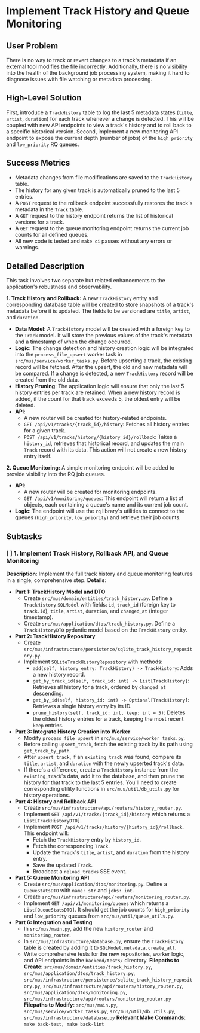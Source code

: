 # Implement Track History and Queue Monitoring

## User Problem
There is no way to track or revert changes to a track's metadata if an external tool modifies the file incorrectly. Additionally, there is no visibility into the health of the background job processing system, making it hard to diagnose issues with file watching or metadata processing.

## High-Level Solution
First, introduce a `TrackHistory` table to log the last 5 metadata states (`title`, `artist`, `duration`) for each track whenever a change is detected. This will be coupled with new API endpoints to view a track's history and to roll back to a specific historical version.
Second, implement a new monitoring API endpoint to expose the current depth (number of jobs) of the `high_priority` and `low_priority` RQ queues.

## Success Metrics
- Metadata changes from file modifications are saved to the `TrackHistory` table.
- The history for any given track is automatically pruned to the last 5 entries.
- A `POST` request to the rollback endpoint successfully restores the track's metadata in the `Track` table.
- A `GET` request to the history endpoint returns the list of historical versions for a track.
- A `GET` request to the queue monitoring endpoint returns the current job counts for all defined queues.
- All new code is tested and `make ci` passes without any errors or warnings.

## Detailed Description
This task involves two separate but related enhancements to the application's robustness and observability.

**1. Track History and Rollback:**
A new `TrackHistory` entity and corresponding database table will be created to store snapshots of a track's metadata before it is updated. The fields to be versioned are `title`, `artist`, and `duration`.

-   **Data Model**: A `TrackHistory` model will be created with a foreign key to the `Track` model. It will store the previous values of the track's metadata and a timestamp of when the change occurred.
-   **Logic**: The change detection and history creation logic will be integrated into the `process_file_upsert` worker task in `src/mus/service/worker_tasks.py`. Before upserting a track, the existing record will be fetched. After the upsert, the old and new metadata will be compared. If a change is detected, a new `TrackHistory` record will be created from the old data.
-   **History Pruning**: The application logic will ensure that only the last 5 history entries per track are retained. When a new history record is added, if the count for that track exceeds 5, the oldest entry will be deleted.
-   **API**:
    -   A new router will be created for history-related endpoints.
    -   `GET /api/v1/tracks/{track_id}/history`: Fetches all history entries for a given track.
    -   `POST /api/v1/tracks/history/{history_id}/rollback`: Takes a `history_id`, retrieves that historical record, and updates the main `Track` record with its data. This action will not create a new history entry itself.

**2. Queue Monitoring:**
A simple monitoring endpoint will be added to provide visibility into the RQ job queues.

-   **API**:
    -   A new router will be created for monitoring endpoints.
    -   `GET /api/v1/monitoring/queues`: This endpoint will return a list of objects, each containing a queue's name and its current job count.
-   **Logic**: The endpoint will use the `rq` library's utilities to connect to the queues (`high_priority`, `low_priority`) and retrieve their job counts.

## Subtasks

### [ ] 1. Implement Track History, Rollback API, and Queue Monitoring
**Description**: Implement the full track history and queue monitoring features in a single, comprehensive step.
**Details**:
-   **Part 1: TrackHistory Model and DTO**
    -   Create `src/mus/domain/entities/track_history.py`. Define a `TrackHistory` `SQLModel` with fields: `id`, `track_id` (foreign key to `track.id`), `title`, `artist`, `duration`, and `changed_at` (integer timestamp).
    -   Create `src/mus/application/dtos/track_history.py`. Define a `TrackHistoryDTO` pydantic model based on the `TrackHistory` entity.
-   **Part 2: TrackHistory Repository**
    -   Create `src/mus/infrastructure/persistence/sqlite_track_history_repository.py`.
    -   Implement `SQLiteTrackHistoryRepository` with methods:
        -   `add(self, history_entry: TrackHistory) -> TrackHistory`: Adds a new history record.
        -   `get_by_track_id(self, track_id: int) -> List[TrackHistory]`: Retrieves all history for a track, ordered by `changed_at` descending.
        -   `get_by_id(self, history_id: int) -> Optional[TrackHistory]`: Retrieves a single history entry by its ID.
        -   `prune_history(self, track_id: int, keep: int = 5)`: Deletes the oldest history entries for a track, keeping the most recent `keep` entries.
-   **Part 3: Integrate History Creation into Worker**
    -   Modify `process_file_upsert` in `src/mus/service/worker_tasks.py`.
    -   Before calling `upsert_track`, fetch the existing track by its path using `get_track_by_path`.
    -   After `upsert_track`, if an `existing_track` was found, compare its `title`, `artist`, and `duration` with the newly upserted track's data.
    -   If there's a difference, create a `TrackHistory` instance from the `existing_track`'s data, add it to the database, and then prune the history for that track to the last 5 entries. You'll need to create corresponding utility functions in `src/mus/util/db_utils.py` for history operations.
-   **Part 4: History and Rollback API**
    -   Create `src/mus/infrastructure/api/routers/history_router.py`.
    -   Implement `GET /api/v1/tracks/{track_id}/history` which returns a `List[TrackHistoryDTO]`.
    -   Implement `POST /api/v1/tracks/history/{history_id}/rollback`. This endpoint will:
        -   Fetch the `TrackHistory` entry by `history_id`.
        -   Fetch the corresponding `Track`.
        -   Update the `Track`'s `title`, `artist`, and `duration` from the history entry.
        -   Save the updated `Track`.
        -   Broadcast a `reload_tracks` SSE event.
-   **Part 5: Queue Monitoring API**
    -   Create `src/mus/application/dtos/monitoring.py`. Define a `QueueStatsDTO` with `name: str` and `jobs: int`.
    -   Create `src/mus/infrastructure/api/routers/monitoring_router.py`.
    -   Implement `GET /api/v1/monitoring/queues` which returns a `List[QueueStatsDTO]`. It should get the job counts for `high_priority` and `low_priority` queues from `src/mus/util/queue_utils.py`.
-   **Part 6: Integration and Testing**
    -   In `src/mus/main.py`, add the new `history_router` and `monitoring_router`.
    -   In `src/mus/infrastructure/database.py`, ensure the `TrackHistory` table is created by adding it to `SQLModel.metadata.create_all`.
    -   Write comprehensive tests for the new repositories, worker logic, and API endpoints in the `backend/tests/` directory.
**Filepaths to Create**: `src/mus/domain/entities/track_history.py`, `src/mus/application/dtos/track_history.py`, `src/mus/infrastructure/persistence/sqlite_track_history_repository.py`, `src/mus/infrastructure/api/routers/history_router.py`, `src/mus/application/dtos/monitoring.py`, `src/mus/infrastructure/api/routers/monitoring_router.py`
**Filepaths to Modify**: `src/mus/main.py`, `src/mus/service/worker_tasks.py`, `src/mus/util/db_utils.py`, `src/mus/infrastructure/database.py`
**Relevant Make Commands**: `make back-test, make back-lint`